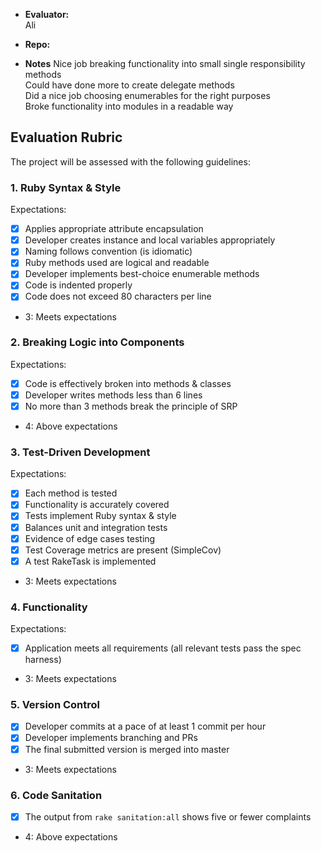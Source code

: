 * **Evaluator:**  
Ali  
* **Repo:**  

* **Notes**
Nice job breaking functionality into small single responsibility methods  
Could have done more to create delegate methods  
Did a nice job choosing enumerables for the right purposes  
Broke functionality into modules in a readable way  



## Evaluation Rubric

The project will be assessed with the following guidelines:

### 1. Ruby Syntax & Style

Expectations:

- [x] Applies appropriate attribute encapsulation  
- [x] Developer creates instance and local variables appropriately
- [x] Naming follows convention (is idiomatic)
- [x] Ruby methods used are logical and readable  
- [x] Developer implements best-choice enumerable methods
- [x] Code is indented properly
- [x] Code does not exceed 80 characters per line

* 3: Meets expectations

### 2. Breaking Logic into Components

Expectations:

- [x] Code is effectively broken into methods & classes
- [x] Developer writes methods less than 6 lines
- [x] No more than 3 methods break the principle of SRP

* 4: Above expectations

### 3. Test-Driven Development

Expectations:

- [x] Each method is tested  
- [x] Functionality is accurately covered
- [x] Tests implement Ruby syntax & style   
- [x] Balances unit and integration tests
- [x] Evidence of edge cases testing
- [x] Test Coverage metrics are present (SimpleCov)
- [x] A test RakeTask is implemented

* 3: Meets expectations

### 4. Functionality

Expectations:

- [x] Application meets all requirements (all relevant tests pass the spec harness)

* 3: Meets expectations

### 5. Version Control

- [x] Developer commits at a pace of at least 1 commit per hour
- [x] Developer implements branching and PRs
- [x] The final submitted version is merged into master

* 3: Meets expectations

### 6. Code Sanitation

- [x] The output from `rake sanitation:all` shows five or fewer complaints

* 4: Above expectations
